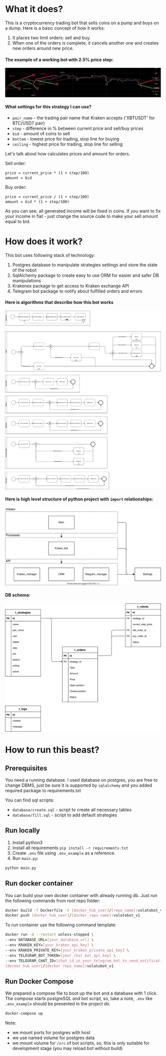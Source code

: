 # What it does?
This is a cryptocurrency trading bot that sells coins on a pump and buys on a dump.
Here is a basic concept of how it works:
1. It places two limit orders: sell and buy.
1. When one of the orders is complete, it cancels another one and creates new orders around new price.

#### The example of a working bot with 2.5% price step:
![The example of a working bot with 2.5% price step](docs/example_of_work.jpg)

#### What settings for this strategy I can use?
- `pair_name` - the trading pair name that Kraken accepts ('XBTUSDT' for BTC/USDT pair)
- `step` - difference in % between current price and sell/buy prices
- `bid` - amount of coins to sell
- `bottom` - lowest price for trading, stop line for buying
- `ceiling` - highest price for trading, stop line for selling

Let's talk about how calculates prices and amount for orders.

Sell order:
```
price = current_price * (1 + step/100)
amount = bid
```
Buy order:
```
price = current_price / (1 + step/100)
amount = bid * (1 + step/100)
```
As you can see, all generated income will be fixed in coins.
If you want to fix your income in fiat - just change the source code to make your sell amount equal to bid.

# How does it work?
This bot uses following stack of technology:
1. Postgres database to manipulate strategies settings and store the state of the robot
1. SqlAlchemy package to create easy to use ORM for easier and safer DB manipulations
1. Krakenex package to get access to Kraken exchange API
1. Telegram bot package to notify about fulfilled orders and errors

#### Here is algorithms that describe how this bot works
![Volatobot algorithms](docs/Volatobot.svg)

#### Here is high level structure of python project with `import` relationships:
![Application structure](docs/application_structure.svg)

#### DB schema:
![Database schema](docs/db_schema.svg)

# How to run this beast?

## Prerequisites
You need a running database. I used database on postgres, you are free to change DBMS, just be sure it is 
supported by `sqlalchemy` and you added required package to requirements.txt

You can find sql scripts:
- `database/create.sql` - script to create all necessary tables
- `database/fill.sql` - script to add default strategies

## Run locally
1. Install python3
1. Install all requirements ```pip install -r requirements.txt```
1. Create `.env` file using `.env_example` as a reference. 
1. Run `main.py`:
```bash
python main.py
```

## Run docker container
You can build your own docker container with already running db.
Just run the following commands from root repo folder:
```bash
docker build -f Dockerfile -t [docker_hub_user]/[repo_name]:volatobot_v1 .
docker push [docker_hub_user]/[docker_repo_name]:volatobot_v1
```

To run container use the following command template:

```bash
docker run -d --restart unless-stopped \
--env DATABASE_URL=[your_database_url] \
--env KRAKEN_KEY=[your_kraken_api_key] \
--env KRAKEN_PRIVATE_KEY=[your_kraken_private_api_key] \
--env TELEGRAM_BOT_TOKEN=[your_chat_bot_api_key] \
--env TELEGRAM_CHAT_ID=[chat_id_in_your_telegram_bot_to_send_notifications] \
[docker_hub_user]/[docker_repo_name]:volatobot_v1
```

## Run Docker Compose
We prepared a compose file to boot up the bot and a database with 1 click.
The compose starts postgreSQL and bot script, so, take a note, `.env` like `.env_example` should be presented in the project dir.

```bash
docker-compose up
```

Note:
- we mount ports for postgres with host
- we use named volume for postgres data
- we mount volume for `/src` of bot scripts, so, this is only suitable for development stage (you may reload bot without build)
